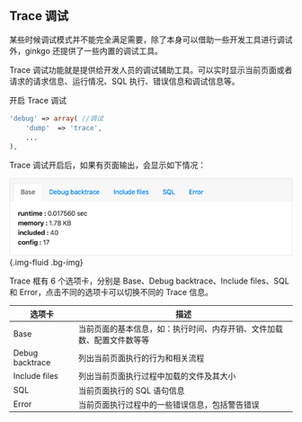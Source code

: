 ## Trace 调试

某些时候调试模式并不能完全满足需要，除了本身可以借助一些开发工具进行调试外，ginkgo 还提供了一些内置的调试工具。

Trace 调试功能就是提供给开发人员的调试辅助工具。可以实时显示当前页面或者请求的请求信息、运行情况、SQL 执行、错误信息和调试信息等。

开启 Trace 调试

``` php
'debug' => array( //调试
    'dump'  => 'trace',
    ...
),
```

Trace 调试开启后，如果有页面输出，会显示如下情况：

![Trace 调试](trace.png){.img-fluid .bg-img}

Trace 框有 6 个选项卡，分别是 Base、Debug backtrace、Include files、SQL 和 Error，点击不同的选项卡可以切换不同的 Trace 信息。

| 选项卡 | 描述 |
| - | - |
| Base | 当前页面的基本信息，如：执行时间、内存开销、文件加载数、配置文件数等等 |
| Debug backtrace | 列出当前页面执行的行为和相关流程 |
| Include files | 列出当前页面执行过程中加载的文件及其大小 |
| SQL | 当前页面执行的 SQL 语句信息 |
| Error | 当前页面执行过程中的一些错误信息，包括警告错误 |
